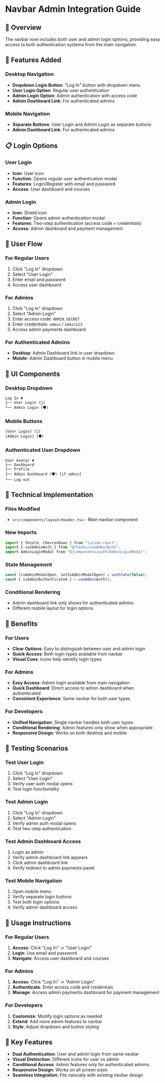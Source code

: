 # Navbar Admin Integration Guide

## 🔐 Overview
The navbar now includes both user and admin login options, providing easy access to both authentication systems from the main navigation.

## 🎯 Features Added

### Desktop Navigation
- **Dropdown Login Button**: "Log In" button with dropdown menu
- **User Login Option**: Regular user authentication
- **Admin Login Option**: Admin authentication with access code
- **Admin Dashboard Link**: For authenticated admins

### Mobile Navigation
- **Separate Buttons**: User Login and Admin Login as separate buttons
- **Admin Dashboard Link**: For authenticated admins

## 📋 Login Options

### User Login
- **Icon**: User icon
- **Function**: Opens regular user authentication modal
- **Features**: Login/Register with email and password
- **Access**: User dashboard and courses

### Admin Login
- **Icon**: Shield icon
- **Function**: Opens admin authentication modal
- **Features**: Two-step authentication (access code + credentials)
- **Access**: Admin dashboard and payment management

## 🔄 User Flow

### For Regular Users
1. Click "Log In" dropdown
2. Select "User Login"
3. Enter email and password
4. Access user dashboard

### For Admins
1. Click "Log In" dropdown
2. Select "Admin Login"
3. Enter access code: `ADMIN_SECRET`
4. Enter credentials: `admin` / `admin123`
5. Access admin payments dashboard

### For Authenticated Admins
- **Desktop**: Admin Dashboard link in user dropdown
- **Mobile**: Admin Dashboard button in mobile menu

## 🎨 UI Components

### Desktop Dropdown
```
Log In ▼
├── User Login (👤)
└── Admin Login (🛡️)
```

### Mobile Buttons
```
[User Login] (👤)
[Admin Login] (🛡️)
```

### Authenticated User Dropdown
```
User Avatar ▼
├── Dashboard
├── Profile
├── Admin Dashboard (🛡️) [if admin]
└── Log out
```

## 🔧 Technical Implementation

### Files Modified
- `src/components/layout/Header.tsx` - Main navbar component

### New Imports
```typescript
import { Shield, ChevronDown } from "lucide-react";
import { useAdminAuth } from "@/hooks/useAdminAuth";
import AdminLoginModal from "@/components/auth/AdminLoginModal";
```

### State Management
```typescript
const [isAdminModalOpen, setIsAdminModalOpen] = useState(false);
const { isAdminAuthenticated } = useAdminAuth();
```

### Conditional Rendering
- Admin dashboard link only shows for authenticated admins
- Different mobile layout for login options

## 🎯 Benefits

### For Users
- **Clear Options**: Easy to distinguish between user and admin login
- **Quick Access**: Both login types available from navbar
- **Visual Cues**: Icons help identify login types

### For Admins
- **Easy Access**: Admin login available from main navigation
- **Quick Dashboard**: Direct access to admin dashboard when authenticated
- **Consistent Experience**: Same navbar for both user types

### For Developers
- **Unified Navigation**: Single navbar handles both user types
- **Conditional Rendering**: Admin features only show when appropriate
- **Responsive Design**: Works on both desktop and mobile

## 🧪 Testing Scenarios

### Test User Login
1. Click "Log In" dropdown
2. Select "User Login"
3. Verify user auth modal opens
4. Test login functionality

### Test Admin Login
1. Click "Log In" dropdown
2. Select "Admin Login"
3. Verify admin auth modal opens
4. Test two-step authentication

### Test Admin Dashboard Access
1. Login as admin
2. Verify admin dashboard link appears
3. Click admin dashboard link
4. Verify redirect to admin payments panel

### Test Mobile Navigation
1. Open mobile menu
2. Verify separate login buttons
3. Test both login options
4. Verify admin dashboard access

## 🚀 Usage Instructions

### For Regular Users
1. **Access**: Click "Log In" → "User Login"
2. **Login**: Use email and password
3. **Navigate**: Access user dashboard and courses

### For Admins
1. **Access**: Click "Log In" → "Admin Login"
2. **Authenticate**: Enter access code and credentials
3. **Manage**: Access admin payments dashboard for payment management

### For Developers
1. **Customize**: Modify login options as needed
2. **Extend**: Add more admin features to navbar
3. **Style**: Adjust dropdown and button styling

## 🎉 Key Features

- **Dual Authentication**: User and admin login from same navbar
- **Visual Distinction**: Different icons for user vs admin
- **Conditional Access**: Admin features only for authenticated admins
- **Responsive Design**: Works on all screen sizes
- **Seamless Integration**: Fits naturally with existing navbar design 